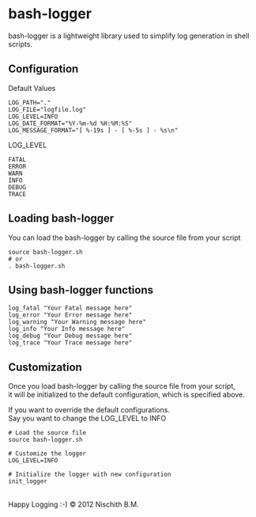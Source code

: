 bash-logger
===========

bash-logger is a lightweight library used to simplify log generation in shell scripts.

Configuration
-------------

Default Values

    LOG_PATH="."
    LOG_FILE="logfile.log"
    LOG_LEVEL=INFO
    LOG_DATE_FORMAT="%Y-%m-%d %H:%M:%S"
    LOG_MESSAGE_FORMAT="[ %-19s ] - [ %-5s ] - %s\n"

LOG_LEVEL

    FATAL
    ERROR
    WARN
    INFO
    DEBUG
    TRACE

Loading bash-logger
-------------------
You can load the bash-logger by calling the source file from your script

    source bash-logger.sh
    # or 
    . bash-logger.sh
    
Using bash-logger functions
---------------------------
    log_fatal "Your Fatal message here"
    log_error "Your Error message here"
    log_warning "Your Warning message here"
    log_info "Your Info message here"
    log_debug "Your Debug message here"
    log_trace "Your Trace message here"

Customization 
-------------
Once you load bash-logger by calling the source file from your script, <br />
it will be initialized to the default configuration, which is specified above.<br />

If you want to override the default configurations.<br />
Say you want to change the LOG_LEVEL to INFO

    # Load the source file
    source bash-logger.sh

    # Customize the logger
    LOG_LEVEL=INFO
    
    # Initialize the logger with new configuration
    init_logger



<br />
<div class="footer">
   Happy Logging :-) &copy; 2012 Nischith B.M.
</div>
